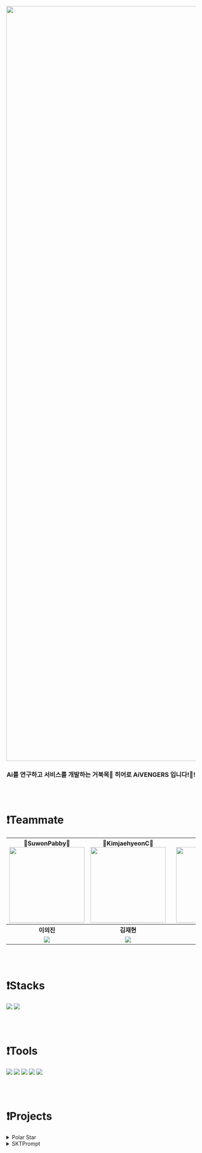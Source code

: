 <p align='center'><img src="https://capsule-render.vercel.app/api?type=waving&color=gradient&customColorList=0&height=300&section=header&text=AiVENGERS&animation=twinkling&fontsize=60&fontColor=FFFFFF&fontAlign=30&fontAlignY=30" width= "2000"></p>
<h3 align='center'> Ai를 연구하고 서비스를 개발하는 거북목🐢 히어로 AiVENGERS 입니다!👊! </h3>

<br />
<br />

# ❗Teammate

| 🦈SuwonPabby🦈<img src="https://github.com/KDT-AiVENGERS/.github/assets/74997173/9585410f-1ff2-4dfa-b4f9-6a5dea49829e" width="200px" height="200px"/> | 🦈KimjaehyeonC🦈<img src="https://github.com/KDT-AiVENGERS/.github/assets/74997173/9585410f-1ff2-4dfa-b4f9-6a5dea49829e" width="200px" height="200px"/> | &nbsp;&nbsp;&nbsp;🦈Ch_hyuk🦈&nbsp;&nbsp;&nbsp;<img src="https://github.com/KDT-AiVENGERS/.github/assets/74997173/75e85f83-a05d-4791-abfe-6ff0d9a73235" width="350px" height="200px"/> | &nbsp;&nbsp;&nbsp;🦈LoraBaek🦈&nbsp;&nbsp;&nbsp;<img src="https://github.com/KDT-AiVENGERS/.github/assets/74997173/6c65fd23-73c0-4d27-ab55-5f17367f7573" width="300px"  height="200px" /> |🦈TaegeunLim🦈<img src="https://github.com/KDT-AiVENGERS/.github/assets/74997173/851aebb2-ed0e-4de4-92cb-a246e23f7b19" width="200px"  height="200px" /> |&nbsp;&nbsp;&nbsp;&nbsp;🦈Eno3940🦈&nbsp;&nbsp;&nbsp;&nbsp;<img src="https://github.com/KDT-AiVENGERS/.github/assets/74997173/db9e1d45-862e-4f7c-ac25-e540e3979446" width="300px"  height="200px" /> |
| :----------------------------------------------------------: | :----------------------------------------------------------: | :----------------------------------------------------------: | :----------------------------------------------------------: | :----------------------------------------------------------: | :----------------------------------------------------------: |
|                          **이의진**                          |                          **김재현**                          |                          **곽찬혁**                          |                          **백승림**                          |                         **임태근**                          |                         **최인호**                          |
|         <a href="https://github.com/SuwonPabby"><img src="https://img.shields.io/badge/github-181717?style=for-the-badge&logo=github&logoColor=white"/></a>    |           <a href="https://github.com/kimjaehyeonC"><img src="https://img.shields.io/badge/github-181717?style=for-the-badge&logo=github&logoColor=white"/></a>           |           <a href="https://github.com/kwakchanhyuk"><img src="https://img.shields.io/badge/github-181717?style=for-the-badge&logo=github&logoColor=white"/></a>            |         <a href="https://github.com/LoraBaek"><img src="https://img.shields.io/badge/github-181717?style=for-the-badge&logo=github&logoColor=white"/></a>         |        <a href="https://github.com/dkqp"><img src="https://img.shields.io/badge/github-181717?style=for-the-badge&logo=github&logoColor=white"/></a>          |        <a href="https://github.com/eno3940"><img src="https://img.shields.io/badge/github-181717?style=for-the-badge&logo=github&logoColor=white"/></a>        |

<br />
<br />

# ❗Stacks
<img src="https://img.shields.io/badge/python-3776AB?style=for-the-badge&logo=python&logoColor=white"> <img src="https://img.shields.io/badge/JavaScript-f7df1e?style=for-the-badge&logo=JavaScript&logoColor=white">

<br />
<br />

# ❗Tools
<img src="https://img.shields.io/badge/GitHub-181717?style=for-the-badge&logo=GitHub&logoColor=white"> <img src="https://img.shields.io/badge/VScode-007ACC?style=for-the-badge&logo=visualstudiocode&logoColor=white">
<img src="https://img.shields.io/badge/PyTorch-EE4C2C?style=for-the-badge&logo=PyTorch&logoColor=white">
<img src="https://img.shields.io/badge/pandas-150458?style=for-the-badge&logo=pandas&logoColor=white">
<img src="https://img.shields.io/badge/Selenium-43b02a?style=for-the-badge&logo=Selenium&logoColor=white">


<br />
<br />

# ❗Projects

<details>
<summary>Polar Star</summary>

<br />
<br />



## Polar Star

<img src="https://github.com/KDT-AiVENGERS/.github/assets/74997173/30a60453-9eb1-4cd0-a159-f5b79aa5fc5e" width= "1000" height="500">

- 구인 공고(job description)분석 기반 직무/공고/커리큘럼 추천 서비스   
    -> __서비스 확인하러 가기__ [Polar Star](https://github.com/KDT-AiVENGERS/PolarStar_Info)  
    
- 총 4개의 repository로 구성
    - [PolarStar_AIModel](https://github.com/KDT-AiVENGERS/PolarStar_AIModel)
    - [PolarStar_Data](https://github.com/KDT-AiVENGERS/PolarStar_Data)
    - [PolarStar_AIInfra](https://github.com/KDT-AiVENGERS/PolarStar_AIInfra)
    - [PolarStar_Front-End](https://github.com/KDT-AiVENGERS/PolarStar_FrontEnd)
</details>

<details>
<summary>SKTPrompt</summary>

# 프로젝트 진행중~
